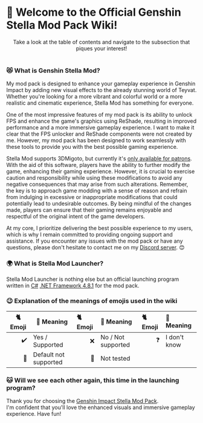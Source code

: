 <!-- [[> SEO
###### Number: 1

###### Title: Introduction to the Genshin Impact Stella Mod
###### Description: Welcome to the Official Genshin Stella Mod Pack Wiki! Discover the wonders of the Genshin Stella Mod, a comprehensive mod pack designed to elevate your Genshin Impact gameplay experience. Unleash the full potential of Teyvat's breathtaking world with new visual effects, offering vibrant colors and cinematic realism. This mod is not only about aesthetics but also includes an FPS unlocker and ReShade integration, boosting performance and immersion. While the FPS unlocker and ReShade components were not developed by the creator, they are seamlessly integrated into Stella Mod for optimal results.
###### Tags: genshin impact stella mod, genshin impact mod pack, fps unlock, reshade, enhanced graphics, immersive gameplay, 3dmigoto, caution in modding, gaming modifications, official launcher, C#, .NET Framework 4.8, ongoing support, Discord server, emoji meanings, Genshin Impact modding community
]]> -->

# 🌟 Welcome to the Official Genshin Stella Mod Pack Wiki!
<div align="center">Take a look at the table of contents and navigate to the subsection that piques your interest!</div><br>

### 😻 What is Genshin Stella Mod?
My mod pack is designed to enhance your gameplay experience in Genshin Impact by adding new visual effects to the already stunning world of Teyvat.
Whether you're looking for a more vibrant and colorful world or a more realistic and cinematic experience, Stella Mod has something for everyone.

One of the most impressive features of my mod pack is its ability to unlock FPS and enhance the game's graphics using ReShade, resulting in improved performance and a more immersive gameplay experience. 
I want to make it clear that the FPS unlocker and ReShade components were not created by me. However, my mod pack has been designed to work seamlessly with these tools to provide you with the best possible gaming experience.

Stella Mod supports 3DMigoto, but currently it's [only available for patrons](https://www.patreon.com/sefinek). With the aid of this software, players have the ability to further modify the game, enhancing their gaming experience. However, it is crucial to exercise caution and responsibility while using these modifications to avoid any negative consequences that may arise from such alterations.
Remember, the key is to approach game modding with a sense of reason and refrain from indulging in excessive or inappropriate modifications that could potentially lead to undesirable outcomes.
By being mindful of the changes made, players can ensure that their gaming remains enjoyable and respectful of the original intent of the game developers.

At my core, I prioritize delivering the best possible experience to my users, which is why I remain committed to providing ongoing support and assistance.
If you encounter any issues with the mod pack or have any questions, please don't hesitate to contact me on my [Discord server](https://discord.gg/Yj7fnafTXf). 😊

### 🌍 What is Stella Mod Launcher?
Stella Mod Launcher is nothing else but an official launching program written in [C#](https://learn.microsoft.com/dotnet/csharp) [.NET Framework 4.8.1](https://dotnet.microsoft.com/en-us/download/dotnet-framework/thank-you/net48-web-installer) for the mod pack.

### 😉 Explanation of the meanings of emojis used in the wiki
| 🐈 Emoji                     | 🤔 Meaning            | 🐈 Emoji                    | 🤔 Meaning         | 🐈 Emoji                   | 🤔 Meaning   |
|------------------------------|-----------------------|:----------------------------|:-------------------|:---------------------------|:-------------|
| <div align="right">✔️</div>  | Yes / Supported       | <div align="right">❌️</div> | No / Not supported | <div align="right">❓</div> | I don't know |
| <div align="right">🎯️</div> | Default not supported | <div align="right">🤔</div> | Not tested         |                            |              |

### 🐱 Will we see each other again, this time in the launching program?
Thank you for choosing the [Genshin Impact Stella Mod Pack](https://sefinek.net/genshin-impact-reshade).  
I'm confident that you'll love the enhanced visuals and immersive gameplay experience. Have fun!